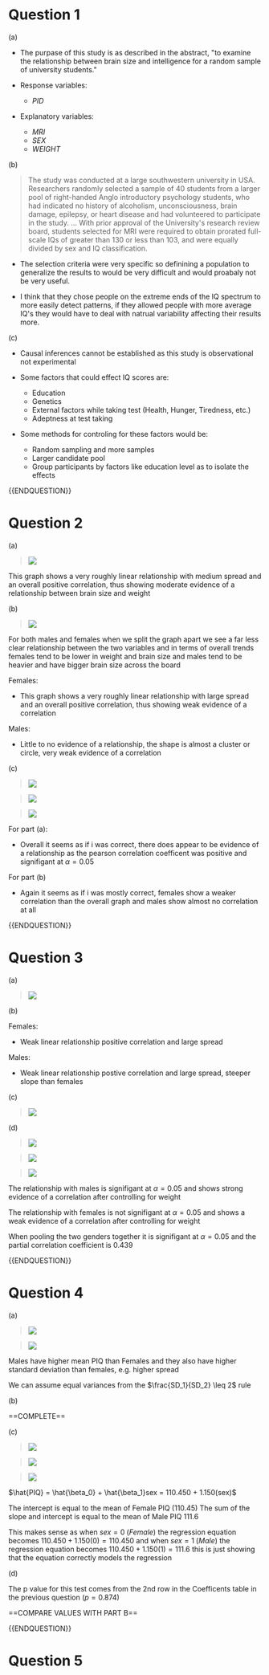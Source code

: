 # Question 1

(a)

- The purpase of this study is as described in the abstract,  "to examine the relationship between brain size and intelligence for a random sample of university students."
- Response variables:
	- $PID$

- Explanatory variables:
	- $MRI$
	- $SEX$
	- $WEIGHT$


(b)

>The study was conducted at a large southwestern university in USA. Researchers randomly selected a sample of 40 students from a larger pool of right-handed Anglo introductory psychology students, who had indicated no history of alcoholism, unconsciousness, brain damage, epilepsy, or heart disease and had volunteered to participate in the study.  ... With prior approval of the University's research review board, students selected for MRI were required to obtain prorated full-scale IQs of greater than 130 or less than 103, and were equally divided by sex and IQ classification.

- The selection criteria were very specific so definining a population to generalize the results to would be very difficult and would proabaly not be very useful.

- I think that they chose people on the extreme ends of the IQ spectrum to more easily detect patterns, if they allowed people with more average IQ's they would have to deal with natrual variability affecting their results more.

(c)

- Causal inferences cannot be established as this study is observational not experimental

- Some factors that could effect IQ scores are:
	- Education
	- Genetics
	- External factors while taking test (Health, Hunger, Tiredness, etc.)
	- Adeptness at test taking

- Some methods for controling for these factors would be:
	- Random sampling and more samples
	- Larger candidate pool
	- Group participants by factors like education level as to isolate the effects


{{ENDQUESTION}}

# Question 2

(a)

> ![](https://lh7-rt.googleusercontent.com/docsz/AD_4nXeFzDPR0uJHy0g5Y35dJY_LAiIGiEWxnTkDfw_IV4RWevGsWNUyk0TstftfNCABUlW56oMoDNdpIemXkXGM9arHM_Fj5_6PrJhyM2BcXUIwKo83Nd03aNHq0MWFRvYq4n0J9_U_?key=VJ35wvjewSyDYVqgnxnVaPm8)

This graph shows a very roughly linear relationship with medium spread and an overall positive correlation, thus showing moderate evidence of a relationship between brain size and weight

(b)

> ![](https://lh7-rt.googleusercontent.com/docsz/AD_4nXcsY9x6EzZn3JCUCcBDWNdEw4GZQOWiBpW3e0fkbZvPTXKqhMm9TP0zJXAIaJtVU18n_e-Z7upbrhlKo14mKS-AkqkZiZOSdwAL2Ncqx-nk-PieqQadusjla8g8xvXUGxhJxGI4?key=VJ35wvjewSyDYVqgnxnVaPm8)

For both males and females when we split the graph apart we see a far less clear relationship between the two variables and in terms of overall trends females tend to be lower in weight and brain size and males tend to be heavier and have bigger brain size across the board

Females:
- This graph shows a very roughly linear relationship with large spread and an overall positive correlation, thus showing weak evidence of a correlation

Males:
- Little to no evidence of a relationship, the shape is almost a cluster or circle, very weak evidence of a correlation

(c)

>![](https://lh7-rt.googleusercontent.com/docsz/AD_4nXd1nxHnmrErvvXdxZF2gQB4vJfpG8YU6U9vHEZz3oikqOadhDsBKAJX81SIFWl4ynztvxrghZLSHpbgefQznGqgJrv774NPnfsOEK58e2996EBhbjdpDvAClffFrPIsO1LVlCzFuA?key=VJ35wvjewSyDYVqgnxnVaPm8)

>![](https://lh7-rt.googleusercontent.com/docsz/AD_4nXfdgkcaVPgWqC-skfnWLF2llaq5FUnhPMb5js8QsiRdUGAGg3OfQqf2nE5mrIggQpMqrVLUZ7jcmDe_ltJwZytRTILlC1l36GLZ_HOZkNiAnKL4QVMj97E2JWsH2LYX4s8ajOWx?key=VJ35wvjewSyDYVqgnxnVaPm8)

>![](https://lh7-rt.googleusercontent.com/docsz/AD_4nXdpSXyf3Py4Km_1c1d7_SWx_Uxez-inVpT8EqztOCCmywIqLxrXuFU_SBYuZuqEdmbvgqPSjDCGf4yDzMxUkG1e5JFGZ2rFGQd3YDbD13jy96xz6psbzQZAVCTAo3S99_s7kMOQ?key=VJ35wvjewSyDYVqgnxnVaPm8)


For part (a):
- Overall it seems as if i was correct, there does appear to be evidence of a relationship as the pearson correlation coefficent was positive and signifigant at $\alpha = 0.05$

For part (b)
- Again it seems as if i was mostly correct, females show a weaker correlation than the overall graph and males show almost no correlation at all

{{ENDQUESTION}}

# Question 3

(a)

>![](https://lh7-rt.googleusercontent.com/docsz/AD_4nXd3gt7_u-1mq1VJ6qtEE094frcVTizaIqx4lrx1U8mGKlkgxx4lCAytggNuUfsdd9utrYdzQnvIXifC2PQjSPs9i2M364UIJTSgdJKQykgo5R4CfsCkgctE2FXeRVL-EIQwBxO-?key=VJ35wvjewSyDYVqgnxnVaPm8)

(b)

Females:
- Weak linear relationship positive correlation and large spread

Males:
- Weak linear relationship postive correlation and large spread, steeper slope than females

(c)

>![](https://lh7-rt.googleusercontent.com/docsz/AD_4nXfcBkb8H0aM9gpGRIWnL7d-jxrQXkX-CBRMQL9eHUEO-ZO3HVSXW5L8KyFNo-qIvV7uEBZxDnuerR4DmUmVbF7zg5a0dvy6TV8LdNsEXdTFt_dzfNZoQjwGMzd3KnH8bwtumZHgoQ?key=VJ35wvjewSyDYVqgnxnVaPm8)


(d)

>![](https://lh7-rt.googleusercontent.com/docsz/AD_4nXdmITMj6zF5H7OPeDE7_wyyiWuKNBpXMhFdwA1-4q9E-fcQlOTaBNGIrEXCZqmV7lLpiHpkWwBbo03JBpwyHvH7Cv_OIwfUTzE90tIm8Gu3p_oysnHsUikS-q4ARfx1TI2QtDAE?key=VJ35wvjewSyDYVqgnxnVaPm8)

>![](https://lh7-rt.googleusercontent.com/docsz/AD_4nXe_XSx-HrnZyPDS7xCRffPRSublvcnziBhjVj57b1APJgSBO9nyrmTv8ccFTFUDKIxvq-afRrxiu_rMyZfxWBdriYllo9j6kxhD43QbthxwRkuW8V927TWY9j4nhK50gL8FkpgStw?key=VJ35wvjewSyDYVqgnxnVaPm8)

>![](https://lh7-rt.googleusercontent.com/docsz/AD_4nXd5BG8r25okSQ0sXaZZy2G5e53uLHYihv-IGS7g5f4UiMuMzenbmWXzRk2wVbc_MwLnypHkVvtRYyWVwF-s_gC35QtxY3qU1eT6t1XIDtDsFyuuTMNvYQKLzZXyMr515Q7L94fwlw?key=VJ35wvjewSyDYVqgnxnVaPm8)

The relationship with males is signifigant at $\alpha = 0.05$ and shows strong evidence of a correlation after controlling for weight

The relationship with females is not signifigant at $\alpha = 0.05$ and shows a weak evidence of a correlation after controlling for weight

When pooling the two genders together it is signifigant at $\alpha = 0.05$ and the partial correlation coefficient is $0.439$

{{ENDQUESTION}}

# Question 4

(a)

>![](https://lh7-rt.googleusercontent.com/docsz/AD_4nXc2wnuomq1So8PnFEhL2kwnZp4jcOo9R3BuznwsFhC0BULiDAsQsL3vgx--oMAwjJibsLvzKeW7BqVvTiwg4hy1hRR-vaz58NgBhkLhsycdyNnbyyhUWkT8MH-rEurNs_FYJGXKOA?key=VJ35wvjewSyDYVqgnxnVaPm8)

>![](https://lh7-rt.googleusercontent.com/docsz/AD_4nXcfDQpsi_5UfdmjcO1rpan-bNsqxV8RhkbDL00wN3gOkbRpNwggkYLW7IFbvLnLxppHR6miuXo8S9uvh9So7Fjo3RhyL0XlVxpVRKxu3jMeQ5eeaZdmFC4tc0LQjhEBIN3k0e1dgw?key=VJ35wvjewSyDYVqgnxnVaPm8)

Males have higher mean PIQ than Females and they also have higher standard deviation than females, e.g. higher spread

We can assume equal variances from the $\frac{SD_1}{SD_2} \leq 2$ rule

(b)

==COMPLETE==


(c)

> ![](https://lh7-rt.googleusercontent.com/docsz/AD_4nXcafcvTOfSETMM4KBWgg1u6k9psZJ8l5Lov9elRoLL3_urV63SPD4EjFcKR0bv66p-QMb_O0WkeDRMlkijoDkHbkiqdHLRKzC2HCduz_o_U2t9Xwkg46g3UDt718QL0CgROACoA?key=VJ35wvjewSyDYVqgnxnVaPm8)

> ![](https://lh7-rt.googleusercontent.com/docsz/AD_4nXf-DzxVvy3XWpX9elrrqM7pDVzy42b1U6RLke_yYvBoobvuF_13oao6HGZrThhsjwwdWkxnY2SftBRUYSo1WOVf-f6zNVSp_3X02mIOe0PqQOKvma4-Iiyzy7H41cbe__MIkqt90w?key=VJ35wvjewSyDYVqgnxnVaPm8)

>![](https://lh7-rt.googleusercontent.com/docsz/AD_4nXf1bSogxQxXtUS11_ejd_Wg8BTsvpaScMonMfJFsRj4zJhbgDuQfPg74Uw1mQEC4uZ_yoXGPvKWJIs9sXz5c8c1LdJoJe2oFL4r4W4xFA7s6L0QFO3JsCnd6rfJgYrt_CVcI0uq?key=VJ35wvjewSyDYVqgnxnVaPm8)


$\hat{PIQ} = \hat{\beta_0} + \hat{\beta_1}sex = 110.450 + 1.150(sex)$

The intercept is equal to the mean of Female PIQ $(110.45)$
The sum of the slope and intercept is equal to the mean of Male PIQ $111.6$

This makes sense as when $sex = 0 \; (Female)$ the regression equation becomes $110.450 + 1.150(0) = 110.450$
and when $sex = 1 \; (Male)$ the regression equation becomes $110.450 + 1.150(1) = 111.6$
this is just showing that the equation correctly models the regression

(d)

The p value for this test comes from the 2nd row in the Coefficents table in the previous question $(p = 0.874)$

==COMPARE VALUES WITH PART B==

{{ENDQUESTION}}

# Question 5



